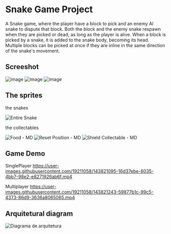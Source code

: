 # Snake Game Project
A Snake game, where the player have a block to pick and an enemy AI snake to dispute that block. Both the block and the enemy snake respawn when they are picked or dead, as long as the player is alive.
When a block is picked by a snake, it is added to the snake body, becoming its head. Multiple blocks can be picked at once if they are inline in the same direction of the snake's movement.

Screeshot
-----
![image](https://user-images.githubusercontent.com/19211058/143822562-8d1a57f7-a230-43d4-a68d-771a473e22ff.png)
![image](https://user-images.githubusercontent.com/19211058/143822675-b007823e-18c1-40f6-b0d3-cdcf78e9af4e.png)
![image](https://user-images.githubusercontent.com/19211058/143823309-d77bacac-ac30-4a81-8df9-cc8c8acf3d28.png)


The sprites
-----
the snakes

![Entire Snake](https://user-images.githubusercontent.com/19211058/143821824-91ccde40-c40f-44b1-9aad-fceaf9f13dc5.png)


the collectables

![Food - MD](https://user-images.githubusercontent.com/19211058/143822380-4744a524-35a3-4402-a63f-3eaf315cbaee.png)
![Reset Position - MD](https://user-images.githubusercontent.com/19211058/143822398-93d5ae91-71c4-4d32-83b9-9b33c2d86862.png)
![Shield Collectable - MD](https://user-images.githubusercontent.com/19211058/143822403-4e89e5ef-0e11-45fa-9060-879d09af0339.png)


Game Demo
-----
SinglePlayer
https://user-images.githubusercontent.com/19211058/143821095-16d37ebe-6035-4bb7-98e2-e8271926ab6f.mp4


Multiplayer
https://user-images.githubusercontent.com/19211058/143821243-59877b1c-99c5-4373-86d9-3636a8065065.mp4

Arquitetural diagram
-----
![Diagrama de arquitetura](https://user-images.githubusercontent.com/19211058/143820193-00c38b45-cd49-4c15-9f4b-57ada99735ac.png)

